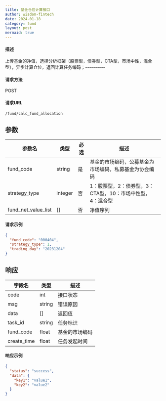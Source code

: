 ```yaml
---
title: 基金仓位计算接口
author: wisdom-fintech
date: 2024-01-18
category: fund
layout: post
mermaid: true
---
```


#### 描述

上传基金的净值，选择分析框架（股票型，债券型，CTA型，市场中性，混合型），异步计算仓位，返回计算任务编码；----------

#### 请求方法

POST

#### 请求URL

`/fund/calc_fund_allocation`

参数
-------------

| 参数名 | 类型 | 必选 | 描述 |
| ------ | ---- | ---- | ---- |
| fund_code | string | 是 | 基金的市场编码，公募基金为市场编码，私募基金为协会编码 |
| strategy_type | integer | 否 | 1：股票型，2：债券型，3：CTA型，10：市场中性型，4：混合型 |
| fund_net_value_list | [] | 否 | 净值序列 |


#### 请求示例
```json
{
  "fund_code": "000404",
  "strategy_type": 1,
  "trading_day": "20231204"
}
```

响应
-------------


| 字段名 | 类型 |  描述 |
| ------ | ---- |  ---- |
|code				|int	|接口状态|
|msg				|string	|错误原因|
|data				|[]	|返回值|
|task_id	|			string	|任务标识|
|fund_code			|	float	|基金的市场编码|
|create_time		|		float	|任务发起时间|


#### 响应示例

```json
{
  "status": "success",
  "data": {
    "key1": "value1",
    "key2": "value2"
  }
}

```
